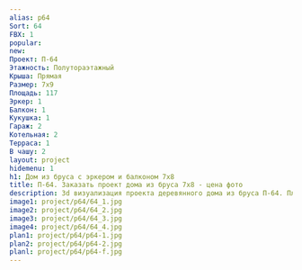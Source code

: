 ```yaml
---
alias: p64
Sort: 64
FBX: 1
popular: 
new: 
Проект: П-64
Этажность: Полутораэтажный
Крыша: Прямая
Размер: 7х9
Площадь: 117
Эркер: 1
Балкон: 1
Кукушка: 1
Гараж: 2
Котельная: 2
Терраса: 1
В чашу: 2
layout: project
hidemenu: 1
h1: Дом из бруса с эркером и балконом 7х8
title: П-64. Заказать проект дома из бруса 7х8 - цена фото
description: 3d визуализация проекта деревянного дома из бруса П-64. Площадь 117 м2, размер 7х8. Вы можете внести любые изменения в проект.
image1: project/p64/64_1.jpg
image2: project/p64/64_2.jpg
image3: project/p64/64_3.jpg
image4: project/p64/64_4.jpg
plan1: project/p64/p64-1.jpg
plan2: project/p64/p64-2.jpg
planl: project/p64/p64-f.jpg
---
```

